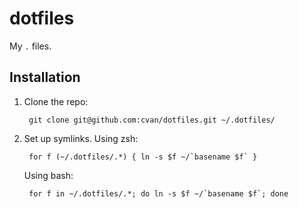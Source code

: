 # dotfiles

My `.` files.

## Installation

1. Clone the repo:

        git clone git@github.com:cvan/dotfiles.git ~/.dotfiles/

2. Set up symlinks. Using zsh:

        for f (~/.dotfiles/.*) { ln -s $f ~/`basename $f` }

    Using bash:

        for f in ~/.dotfiles/.*; do ln -s $f ~/`basename $f`; done
